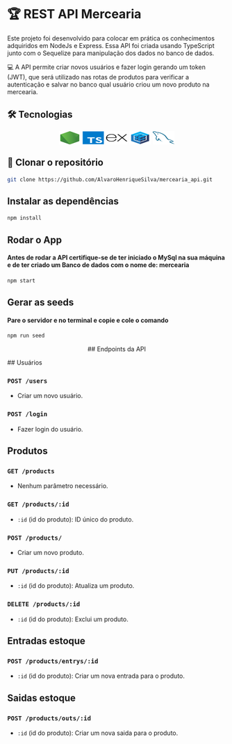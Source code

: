 # 🏆 REST API Mercearia

Este projeto foi desenvolvido para colocar em prática os conhecimentos adquiridos em NodeJs e Express. Essa API foi criada usando TypeScript junto com o Sequelize para manipulação dos dados no banco de dados.

💻 A API permite criar novos usuários e fazer login gerando um token (JWT), que será utilizado nas rotas de produtos para verificar a autenticação e salvar no banco qual usuário criou um novo produto na mercearia.

## 🛠️ Tecnologias
<p align="center">
  <img align="center" height="30" width="50" alt="html-icon" src="https://github.com/devicons/devicon/blob/master/icons/nodejs/nodejs-original.svg">
  <img align="center" height="30" width="50" alt="html-icon" src="https://github.com/devicons/devicon/blob/master/icons/typescript/typescript-original.svg">

  <img align="center" height="30" width="50" alt="html-icon" src="https://github.com/devicons/devicon/blob/master/icons/express/express-original.svg">
  <img align="center" height="30" width="50" alt="html-icon" src="https://github.com/devicons/devicon/blob/master/icons/sequelize/sequelize-original.svg">
  
  <img align="center" height="30" width="50" alt="html-icon" src="https://github.com/devicons/devicon/blob/master/icons/mysql/mysql-original.svg">
</p>


## 🏁 Clonar o repositório
```bash
git clone https://github.com/AlvaroHenriqueSilva/mercearia_api.git
````
## Instalar as dependências
```bash
npm install
````
## Rodar o App
#### Antes de rodar a API certifique-se de ter iniciado o MySql na sua máquina e de ter criado um Banco de dados com o nome de: mercearia

```bash
npm start
````

## Gerar as seeds 
#### Pare o servidor e no terminal e copie e cole o comando
```bash
npm run seed
````
<p align="center">
  ## Endpoints da API
</p>
## Usuários

### `POST /users`

- Criar um novo usuário.

### `POST /login`

- Fazer login do usuário.


## Produtos

### `GET /products`

- Nenhum parâmetro necessário.


### `GET /products/:id`

- `:id` (id do produto): ID único do produto.

### `POST /products/`

- Criar um novo produto.

### `PUT /products/:id`

- `:id` (id do produto): Atualiza um produto.

### `DELETE /products/:id`

- `:id` (id do produto): Exclui um produto.

## Entradas estoque

### `POST /products/entrys/:id`

- `:id` (id do produto): Criar um nova entrada para o produto.

## Saidas estoque

### `POST /products/outs/:id`

- `:id` (id do produto):  Criar um nova saida para o produto.